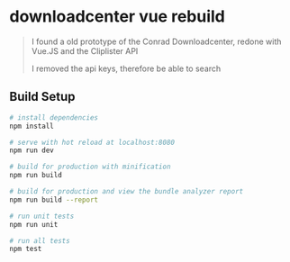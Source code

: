 # downloadcenter vue rebuild

> I found a old prototype of the Conrad Downloadcenter, redone with Vue.JS and the Cliplister API
> 
> I removed the api keys, therefore be able to search

## Build Setup

``` bash
# install dependencies
npm install

# serve with hot reload at localhost:8080
npm run dev

# build for production with minification
npm run build

# build for production and view the bundle analyzer report
npm run build --report

# run unit tests
npm run unit

# run all tests
npm test
```
